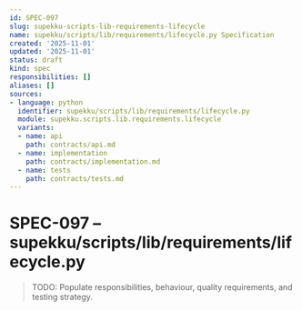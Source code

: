 ```yaml
---
id: SPEC-097
slug: supekku-scripts-lib-requirements-lifecycle
name: supekku/scripts/lib/requirements/lifecycle.py Specification
created: '2025-11-01'
updated: '2025-11-01'
status: draft
kind: spec
responsibilities: []
aliases: []
sources:
- language: python
  identifier: supekku/scripts/lib/requirements/lifecycle.py
  module: supekku.scripts.lib.requirements.lifecycle
  variants:
  - name: api
    path: contracts/api.md
  - name: implementation
    path: contracts/implementation.md
  - name: tests
    path: contracts/tests.md
---
```


# SPEC-097 – supekku/scripts/lib/requirements/lifecycle.py

> TODO: Populate responsibilities, behaviour, quality requirements, and testing strategy.

